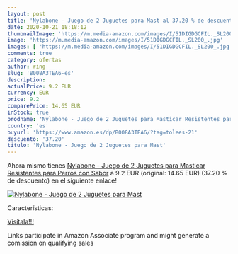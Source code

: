 ```yaml
---
layout: post
title: 'Nylabone - Juego de 2 Juguetes para Mast al 37.20 % de descuento'
date: 2020-10-21 18:18:12
thumbnailImage: 'https://m.media-amazon.com/images/I/51DIGDGCFIL._SL200_.jpg'
image: 'https://m.media-amazon.com/images/I/51DIGDGCFIL._SL200_.jpg'
images: [ 'https://m.media-amazon.com/images/I/51DIGDGCFIL._SL200_.jpg' ]
comments: true
category: ofertas
author: ring
slug: 'B008A3TEA6-es'
description:
actualPrice: 9.2 EUR
currency: EUR
price: 9.2
comparePrice: 14.65 EUR
inStock: true
prodname: 'Nylabone - Juego de 2 Juguetes para Masticar Resistentes para Perros  con Sabor'
country: 'es'
buyurl: 'https://www.amazon.es/dp/B008A3TEA6/?tag=tolees-21'
descuento: '37.20'
titulo: 'Nylabone - Juego de 2 Juguetes para Mast'
---
```


Ahora mismo tienes [Nylabone - Juego de 2 Juguetes para Masticar Resistentes para Perros  con Sabor](https://www.amazon.es/dp/B008A3TEA6/?tag=tolees-21) a 9.2 EUR (original: 14.65 EUR) (37.20 %  de descuento) en el siguiente enlace!

[![Nylabone - Juego de 2 Juguetes para Mast](https://m.media-amazon.com/images/I/51DIGDGCFIL._SL200_.jpg)](https://www.amazon.es/dp/B008A3TEA6/?tag=tolees-21)

Características:


[Visítala!!!](https://www.amazon.es/dp/B008A3TEA6/?tag=tolees-21)

Links participate in Amazon Associate program and might generate a comission on qualifying sales
